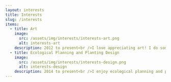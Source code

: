 ```yaml
---
layout: interests
title: Interests
slug: /interests
items:
  - title: Art
    image:
      src: /assets/img/interests/interests-art.png
      alt: interests-art
    description: 2012 to present<br />I love appreciating art! I do some paintings, and I dabble in making animation recently. <br />
  - title: Ecological Planning and Planting Design
    image:
      src: /assets/img/interests/interests-design.png
      alt: interests-design
    description: 2014 to present<br />I enjoy ecological planning and planting design. And I would like to make my planning more rational.<br />
---
```



<br />
<br />
